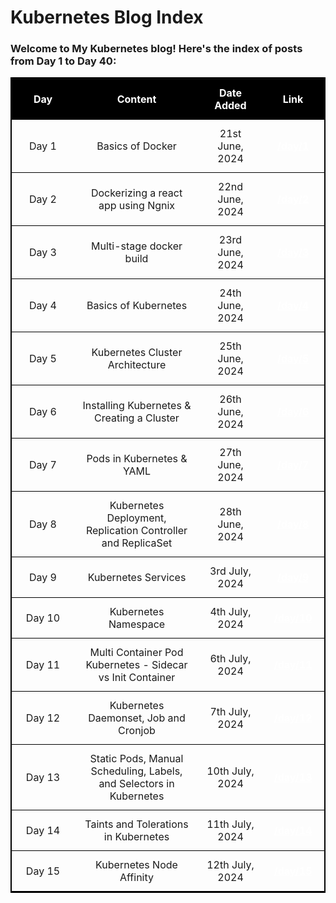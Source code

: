 # Kubernetes Blog Index

<style>
  table {
    width: 100%;
    border-collapse: collapse;
    border: 2px solid #000;
  }

  th, td {
    padding: 12px;
    text-align: center;
    border-bottom: 1px solid #000;
  }

  th {
    background-color: #000;
    color: #000;
  }

  

  tr:hover {
    background-color: #000;
  }

  a {
    color: #000;
    text-decoration: none;
    font-weight: bold;
  }

  a:hover {
    text-decoration: underline;
  }
</style>

### Welcome to My Kubernetes blog! Here's the index of posts from Day 1 to Day 40:

<table>
  <thead>
    <tr>
      <th style="width: 20%; color: white;">Day</th>
      <th style="width: 40%; color: white;">Content</th>
       <th style="width: 20%; color: white;">Date Added</th>
      <th style="width: 20%; color: white;">Link</th>
    </tr>
  </thead>
  <tbody>
    <tr>
      <td>Day 1</td>
      <td>Basics of Docker</td>
      <td>21st June, 2024</td>
      <td><a href="/day/1" style="color: white; text-decoration: underline;">/day/1</a></td>
    </tr>
    <tr>
      <td>Day 2</td>
      <td>Dockerizing a react app using Ngnix</td>
      <td>22nd June, 2024</td>
      <td><a href="/day/2" style="color: white; text-decoration: underline;">/day/2</a></td>
    </tr>
    <tr>
      <td>Day 3</td>
      <td>Multi-stage docker build</td>
      <td>23rd June, 2024</td>
      <td><a href="/day/3" style="color: white; text-decoration: underline;">/day/3</a></td>
    </tr>
    <tr>
      <td>Day 4</td>
      <td>Basics of Kubernetes</td>
      <td>24th June, 2024</td>
      <td><a href="/day/4" style="color: white; text-decoration: underline;">/day/4</a></td>
    </tr>
    <tr>
      <td>Day 5</td>
      <td>Kubernetes Cluster Architecture</td>
      <td>25th June, 2024</td>
      <td><a href="/day/5" style="color: white; text-decoration: underline;">/day/5</a></td>
    </tr>
    <tr>
      <td>Day 6</td>
      <td>Installing Kubernetes & Creating a Cluster</td>
      <td>26th June, 2024</td>
      <td><a href="/day/6" style="color: white; text-decoration: underline;">/day/6</a></td>
    </tr>
    <tr>
      <td>Day 7</td>
      <td>Pods in Kubernetes & YAML</td>
      <td>27th June, 2024</td>
      <td><a href="/day/7" style="color: white; text-decoration: underline;">/day/7</a></td>
    </tr>
    <tr>
      <td>Day 8</td>
      <td>Kubernetes Deployment, Replication Controller and ReplicaSet</td>
      <td>28th June, 2024</td>
      <td><a href="/day/8" style="color: white; text-decoration: underline;">/day/8</a></td>
    </tr>
    <tr>
      <td>Day 9</td>
      <td>Kubernetes Services</td>
      <td>3rd July, 2024</td>
      <td><a href="/day/9" style="color: white; text-decoration: underline;">/day/9</a></td>
    </tr>
    <tr>
      <td>Day 10</td>
      <td>Kubernetes Namespace</td>
      <td>4th July, 2024</td>
      <td><a href="/day/10" style="color: white; text-decoration: underline;">/day/10</a></td>
    </tr>
    <tr>
      <td>Day 11</td>
      <td>Multi Container Pod Kubernetes - Sidecar vs Init Container</td>
      <td>6th July, 2024</td>
      <td><a href="/day/11" style="color: white; text-decoration: underline;">/day/11</a></td>
    </tr>
    <tr>
      <td>Day 12</td>
      <td>Kubernetes Daemonset, Job and Cronjob</td>
      <td>7th July, 2024</td>
      <td><a href="/day/12" style="color: white; text-decoration: underline;">/day/12</a></td>
    </tr>
    <tr>
      <td>Day 13</td>
      <td>Static Pods, Manual Scheduling, Labels, and Selectors in Kubernetes</td>
      <td>10th July, 2024</td>
      <td><a href="/day/13" style="color: white; text-decoration: underline;">/day/13</a></td>
    </tr> 
    <tr>
      <td>Day 14</td>
      <td>Taints and Tolerations in Kubernetes</td>
      <td>11th July, 2024</td>
      <td><a href="/day/14" style="color: white; text-decoration: underline;">/day/14</a></td>
    </tr>
    <tr>
      <td>Day 15</td>
      <td>Kubernetes Node Affinity</td>
      <td>12th July, 2024</td>
      <td><a href="/day/15" style="color: white; text-decoration: underline;">/day/15</a></td>
    </tr>
  </tbody>
</table>
